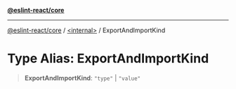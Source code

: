[**@eslint-react/core**](../../README.md)

***

[@eslint-react/core](../../README.md) / [\<internal\>](../README.md) / ExportAndImportKind

# Type Alias: ExportAndImportKind

> **ExportAndImportKind**: `"type"` \| `"value"`
